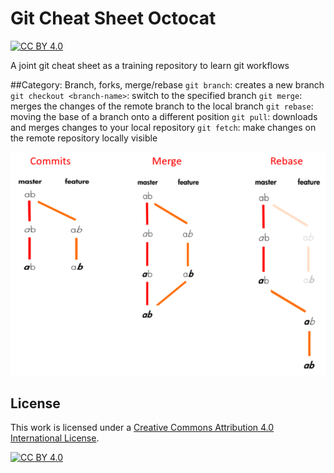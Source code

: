 # Git Cheat Sheet Octocat

[![CC BY 4.0][cc-by-shield]][cc-by]

A joint git cheat sheet as a training repository to learn git workflows

##Category: Branch, forks, merge/rebase
``git branch``: creates a new branch
``git checkout <branch-name>``: switch to the specified branch 
``git merge``: merges the changes of the remote branch to the local branch
``git rebase``: moving the base of a branch onto a different position
``git pull``: downloads and merges changes to your local repository
``git fetch``: make changes on the remote repository locally visible

![Diff Rebase Merge](images/git_commit_merge_rebase.png)


## License

This work is licensed under a
[Creative Commons Attribution 4.0 International License][cc-by].

[![CC BY 4.0][cc-by-image]][cc-by]

[cc-by]: http://creativecommons.org/licenses/by/4.0/
[cc-by-image]: https://i.creativecommons.org/l/by/4.0/88x31.png
[cc-by-shield]: https://img.shields.io/badge/License-CC%20BY%204.0-blue.svg

